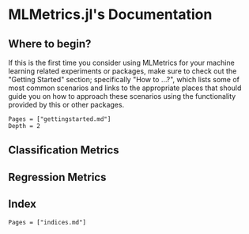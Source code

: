 # MLMetrics.jl's Documentation

## Where to begin?

If this is the first time you consider using MLMetrics for
your machine learning related experiments or packages, make sure
to check out the "Getting Started" section; specifically "How to
…?", which lists some of most common scenarios and links to the
appropriate places that should guide you on how to approach these
scenarios using the functionality provided by this or other
packages.

```@contents
Pages = ["gettingstarted.md"]
Depth = 2
```

## Classification Metrics


## Regression Metrics

## Index

```@contents
Pages = ["indices.md"]
```

